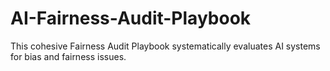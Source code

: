 # AI-Fairness-Audit-Playbook
This cohesive Fairness Audit Playbook systematically evaluates AI systems for bias and fairness issues. 
